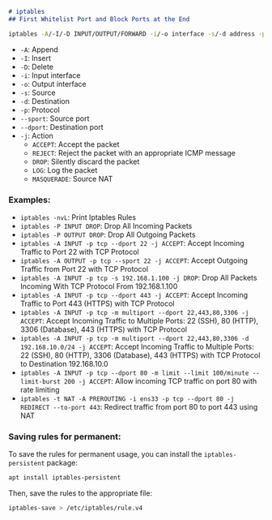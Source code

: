 ```markdown
# iptables
## First Whitelist Port and Block Ports at the End
```



```bash
iptables -A/-I/-D INPUT/OUTPUT/FORWARD -i/-o interface -s/-d address -p tcp/udp/icmp --sport/--dport 80 -j ACCEPT/REJECT/DROP/LOG/MASQUARATE 
```

- `-A`: Append
- `-I`: Insert
- `-D`: Delete
- `-i`: Input interface
- `-o`: Output interface
- `-s`: Source
- `-d`: Destination
- `-p`: Protocol
- `--sport`: Source port
- `--dport`: Destination port
- `-j`: Action
  - `ACCEPT`: Accept the packet
  - `REJECT`: Reject the packet with an appropriate ICMP message
  - `DROP`: Silently discard the packet
  - `LOG`: Log the packet
  - `MASQUERADE`: Source NAT

### Examples:

- `iptables -nvL`: Print Iptables Rules
- `iptables -P INPUT DROP`: Drop All Incoming Packets
- `iptables -P OUTPUT DROP`: Drop All Outgoing Packets
- `iptables -A INPUT -p tcp --dport 22 -j ACCEPT`: Accept Incoming Traffic to Port 22 with TCP Protocol
- `iptables -A OUTPUT -p tcp --sport 22 -j ACCEPT`: Accept Outgoing Traffic from Port 22 with TCP Protocol
- `iptables -A INPUT -p tcp -s 192.168.1.100 -j DROP`: Drop All Packets Incoming With TCP Protocol From 192.168.1.100
- `iptables -A INPUT -p tcp --dport 443 -j ACCEPT`: Accept Incoming Traffic to Port 443 (HTTPS) with TCP Protocol
- `iptables -A INPUT -p tcp -m multiport --dport 22,443,80,3306 -j ACCEPT`: Accept Incoming Traffic to Multiple Ports: 22 (SSH), 80 (HTTP), 3306 (Database), 443 (HTTPS) with TCP Protocol
- `iptables -A INPUT -p tcp -m multiport --dport 22,443,80,3306 -d 192.168.10.0/24 -j ACCEPT`: Accept Incoming Traffic to Multiple Ports: 22 (SSH), 80 (HTTP), 3306 (Database), 443 (HTTPS) with TCP Protocol to Destination 192.168.10.0
- `iptables -A INPUT -p tcp --dport 80 -m limit --limit 100/minute --limit-burst 200 -j ACCEPT`: Allow incoming TCP traffic on port 80 with rate limiting
- `iptables -t NAT -A PREROUTING -i ens33 -p tcp --dport 80 -j REDIRECT --to-port 443`: Redirect traffic from port 80 to port 443 using NAT

### Saving rules for permanent:

To save the rules for permanent usage, you can install the `iptables-persistent` package:

```bash
apt install iptables-persistent
```

Then, save the rules to the appropriate file:

```bash
iptables-save > /etc/iptables/rule.v4
```
